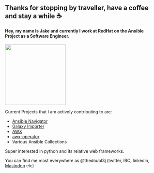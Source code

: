 ## Thanks for stopping by traveller, have a coffee and stay a while ☕
#### Hey, my name is Jake and currently I work at RedHat on the Ansible Project as a Software Engineer. <div id="header" align="center">
  <img src="https://media.giphy.com/media/2ipieXHiKdnqrKYpxc/giphy.gif" width="200"/>
</div>

Current Projects that I am actively contributing to are: 
- [Ansible Navigator](https://github.com/ansible/ansible-navigator)
- [Galaxy Importer](https://github.com/ansible/galaxy-importer)
- [AWX](https://github.com/ansible/awx)
- [awx-operator](https://github.com/ansible/awx-operator)
- Various Ansible Collections

Super interested in python and its relative web frameworks. 

You can find me most everywhere as @thedoubl3j (twitter, IRC, linkedin, <a rel="me" href="https://mastodon.lol/@thedoubl3j">Mastodon</a> etc)

<!--
**thedoubl3j/thedoubl3j** is a ✨ _special_ ✨ repository because its `README.md` (this file) appears on your GitHub profile.

Here are some ideas to get you started:

- 🔭 I’m currently working on ...
- 🌱 I’m currently learning ...
- 👯 I’m looking to collaborate on ...
- 🤔 I’m looking for help with ...
- 💬 Ask me about ...
- 📫 How to reach me: ...
- 😄 Pronouns: ...
- ⚡ Fun fact: ...
-->

